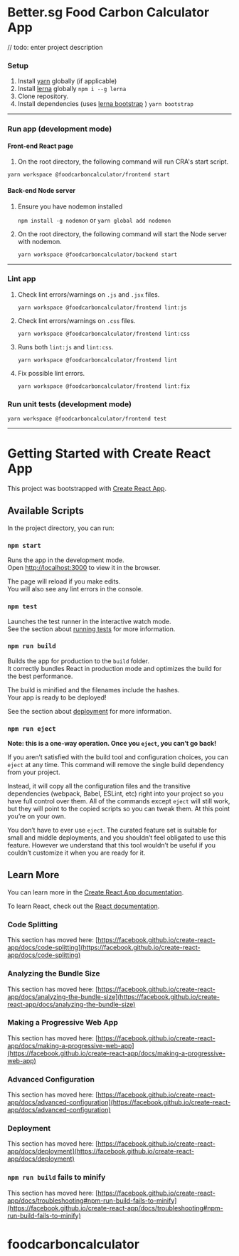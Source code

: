 # Better.sg Food Carbon Calculator App

// todo: enter project description
### Setup

1) Install [yarn](https://classic.yarnpkg.com/en/docs/install) globally (if applicable)
2) Install [lerna](https://github.com/lerna/lerna) globally
`npm i --g lerna`
3) Clone repository.
4) Install dependencies (uses [lerna bootstrap](https://github.com/lerna/lerna/tree/main/commands/bootstrap) )
`yarn bootstrap`
---
### Run app (development mode)

#### Front-end React page
1) On the root directory, the following command will run CRA's start script.

`yarn workspace @foodcarboncalculator/frontend start`

#### Back-end Node server
1) Ensure you have nodemon installed

    `npm install -g nodemon` or `yarn global add nodemon`

1) On the root directory, the following command will start the Node server with nodemon.

    `yarn workspace @foodcarboncalculator/backend start`
---
### Lint app

1) Check lint errors/warnings on `.js` and `.jsx` files.

    `yarn workspace @foodcarboncalculator/frontend lint:js`

1) Check lint errors/warnings on `.css` files.

    `yarn workspace @foodcarboncalculator/frontend lint:css`

1) Runs both `lint:js` and `lint:css`.

    `yarn workspace @foodcarboncalculator/frontend lint`

1) Fix possible lint errors.

    `yarn workspace @foodcarboncalculator/frontend lint:fix`

### Run unit tests (development mode)

`yarn workspace @foodcarboncalculator/frontend test`

-----

# Getting Started with Create React App

This project was bootstrapped with [Create React App](https://github.com/facebook/create-react-app).

## Available Scripts

In the project directory, you can run:

### `npm start`

Runs the app in the development mode.\
Open [http://localhost:3000](http://localhost:3000) to view it in the browser.

The page will reload if you make edits.\
You will also see any lint errors in the console.

### `npm test`

Launches the test runner in the interactive watch mode.\
See the section about [running tests](https://facebook.github.io/create-react-app/docs/running-tests) for more information.

### `npm run build`

Builds the app for production to the `build` folder.\
It correctly bundles React in production mode and optimizes the build for the best performance.

The build is minified and the filenames include the hashes.\
Your app is ready to be deployed!

See the section about [deployment](https://facebook.github.io/create-react-app/docs/deployment) for more information.

### `npm run eject`

**Note: this is a one-way operation. Once you `eject`, you can’t go back!**

If you aren’t satisfied with the build tool and configuration choices, you can `eject` at any time. This command will remove the single build dependency from your project.

Instead, it will copy all the configuration files and the transitive dependencies (webpack, Babel, ESLint, etc) right into your project so you have full control over them. All of the commands except `eject` will still work, but they will point to the copied scripts so you can tweak them. At this point you’re on your own.

You don’t have to ever use `eject`. The curated feature set is suitable for small and middle deployments, and you shouldn’t feel obligated to use this feature. However we understand that this tool wouldn’t be useful if you couldn’t customize it when you are ready for it.

## Learn More

You can learn more in the [Create React App documentation](https://facebook.github.io/create-react-app/docs/getting-started).

To learn React, check out the [React documentation](https://reactjs.org/).

### Code Splitting

This section has moved here: [https://facebook.github.io/create-react-app/docs/code-splitting](https://facebook.github.io/create-react-app/docs/code-splitting)

### Analyzing the Bundle Size

This section has moved here: [https://facebook.github.io/create-react-app/docs/analyzing-the-bundle-size](https://facebook.github.io/create-react-app/docs/analyzing-the-bundle-size)

### Making a Progressive Web App

This section has moved here: [https://facebook.github.io/create-react-app/docs/making-a-progressive-web-app](https://facebook.github.io/create-react-app/docs/making-a-progressive-web-app)

### Advanced Configuration

This section has moved here: [https://facebook.github.io/create-react-app/docs/advanced-configuration](https://facebook.github.io/create-react-app/docs/advanced-configuration)

### Deployment

This section has moved here: [https://facebook.github.io/create-react-app/docs/deployment](https://facebook.github.io/create-react-app/docs/deployment)

### `npm run build` fails to minify

This section has moved here: [https://facebook.github.io/create-react-app/docs/troubleshooting#npm-run-build-fails-to-minify](https://facebook.github.io/create-react-app/docs/troubleshooting#npm-run-build-fails-to-minify)
# foodcarboncalculator

